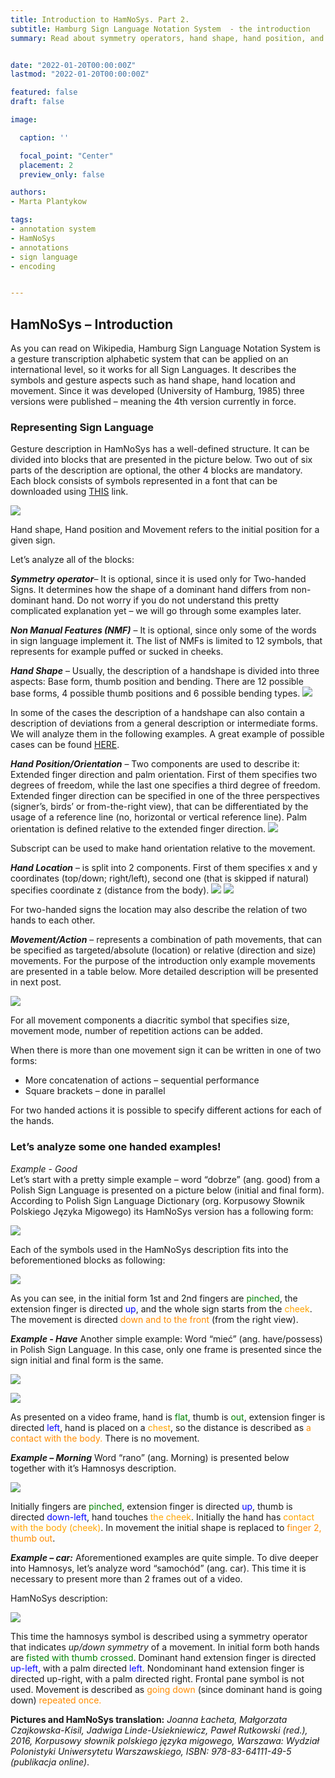 ```yaml
---
title: Introduction to HamNoSys. Part 2.
subtitle: Hamburg Sign Language Notation System  - the introduction 
summary: Read about symmetry operators, hand shape, hand position, and hand location representation in HamNoSys.


date: "2022-01-20T00:00:00Z"
lastmod: "2022-01-20T00:00:00Z"

featured: false
draft: false

image:

  caption: ''

  focal_point: "Center"
  placement: 2
  preview_only: false

authors:
- Marta Plantykow

tags:
- annotation system
- HamNoSys
- annotations
- sign language
- encoding


---
```


## HamNoSys – Introduction

As you can read on Wikipedia, Hamburg Sign Language Notation System is a gesture transcription alphabetic system that can be applied on an international level, so it works for all Sign Languages. It describes the symbols and gesture aspects such as hand shape, hand location and movement. Since it was developed (University of Hamburg, 1985) three versions were published – meaning the 4th version currently in force. 

### Representing Sign Language

Gesture description in HamNoSys has a well-defined structure. It can be divided into blocks that are presented in the picture below. Two out of six parts of the description are optional, the other 4 blocks are mandatory. Each block consists of symbols represented in a font that can be downloaded using [THIS](https://www.sign-lang.uni-hamburg.de/hamnosys/hamnosys_4_1_7.zip) link. 

![](./f1.jpg)

Hand shape, Hand position and Movement refers to the initial position for a given sign. 

Let’s analyze all of the blocks:

***Symmetry operator***– It is optional, since it is used only for Two-handed Signs. It determines how the shape of a dominant hand differs from non-dominant hand. Do not worry if you do not understand this pretty complicated explanation yet – we will go through some examples later.

***Non Manual Features (NMF)*** – It is optional, since only some of the words in sign language implement it.  The list of NMFs is limited to 12 symbols, that represents for example puffed or sucked in cheeks.

***Hand Shape*** – Usually, the description of a handshape is divided into three aspects: Base form, thumb position and bending. There are 12 possible base forms, 4 possible thumb positions and 6 possible bending types. 
![](./fig2.jpg)

In some of the cases the description of a handshape can also contain a description of deviations from a general description or intermediate forms. We will analyze them in the following examples. A great example of possible cases can be found [HERE](https://www.sign-lang.uni-hamburg.de/dgs-korpus/files/inhalt_pdf/HamNoSys_Handshapes.pdf).

***Hand Position/Orientation*** – Two components are used to describe it: Extended finger direction and palm orientation. First of them specifies two degrees of freedom, while the last one specifies a third degree of freedom. Extended finger direction can be specified in one of the three perspectives (signer’s, birds’ or from-the-right view), that can be differentiated by the usage of a reference line (no, horizontal or vertical reference line). Palm orientation is defined relative to the extended finger direction.
![](./fig3.jpg)


Subscript can be used to make hand orientation relative to the movement. 

***Hand Location*** – is split into 2 components. First of them specifies x and y coordinates (top/down; right/left), second one (that is skipped if natural) specifies coordinate z (distance from the body). 
![](./fig4.jpg)
![](./fig5.jpg)


For two-handed signs the location may also describe the relation of two hands to each other.

***Movement/Action*** – represents a combination of path movements, that can be specified as targeted/absolute (location) or relative (direction and size) movements. For the purpose of the introduction only example movements are presented in a table below.
More detailed description will be presented in next post.

![](./gig6.jpg)

For all movement components  a diacritic symbol that specifies size, movement mode, number of repetition actions can be added. 

When there is more than one movement sign it can be written in one of two forms:
* More concatenation of actions – sequential performance
* Square brackets – done in parallel

For two handed actions it is possible to specify different actions for each of the hands.


### Let’s analyze some one handed examples!
*Example - Good*<br>
Let’s start with a pretty simple example – word “dobrze” (ang. good) from a Polish Sign Language is presented on a picture below (initial and final form). According to Polish Sign Language Dictionary (org. Korpusowy Słownik Polskiego Języka Migowego) its HamNoSys version has a following form:

![](./fig7.jpg) 

Each of the symbols used in the HamNoSys description fits into the beforementioned blocks as following:

![](./fig8.jpg)

As you can see, in the initial form 1st and 2nd fingers are <span style="color:green">pinched</span>, the extension finger is directed <span style="color:blue">up</span>, and the whole sign starts from the <span style="color:orange">cheek</span>. The movement is directed <span style="color:darkorange">down and to the front</span> (from the right view).

***Example - Have***
Another simple example: Word “mieć” (ang. have/possess) in Polish Sign Language. In this case, only one frame is presented since the sign initial and final form is the same. 



![](./gig9.jpg)

![](./gig10.jpg)
 
As presented on a video frame, hand is <span style="color:green">flat</span>, thumb is <span style="color:green">out</span>, extension finger is directed <span style="color:blue">left</span>, hand is placed on a <span style="color:orange">chest</span>, so the distance is described as <span style="color:darkorange">a contact with the body.</span> There is no movement.
    
    
***Example – Morning***
Word “rano” (ang. Morning) is presented below together with it’s Hamnosys description.
 

![](./fig11.jpg)

Initially fingers are <span style="color:green">pinched</span>, extension finger is directed <span style="color:blue">up</span>, thumb is directed <span style="color:blue">down-left</span>, hand touches <span style="color:orange">the cheek</span>. Initially the hand has <span style="color:orange">contact with the body (cheek)</span>. In movement the initial shape is replaced to <span style="color:darkorange">finger 2, thumb out</span>.

***Example – car:***
Aforementioned examples are quite simple. To dive deeper into Hamnosys, let’s analyze word “samochód” (ang. car). This time it is necessary to present more than 2 frames out of a video.
   
HamNoSys description:

![](./fig12.jpg)

This time the hamnosys symbol is described using a symmetry operator that indicates *up/down symmetry* of a movement. In initial form both hands are <span style="color:green">fisted with thumb crossed</span>. Dominant hand extension finger is directed <span style="color:blue">up-left</span>, with a palm directed <span style="color:blue">left</span>. Nondominant hand extension finger is directed up-right, with a palm directed right. Frontal pane symbol is not used. Movement is described as <span style="color:darkorange">going down</span> (since dominant hand is going down) <span style="color:darkorange">repeated once.</span>

**Pictures and HamNoSys translation:**
*Joanna Łacheta, Małgorzata Czajkowska-Kisil, Jadwiga Linde-Usiekniewicz, Paweł Rutkowski (red.), 2016, Korpusowy słownik polskiego języka migowego, Warszawa: Wydział Polonistyki Uniwersytetu Warszawskiego, ISBN: 978-83-64111-49-5 (publikacja online)*.




